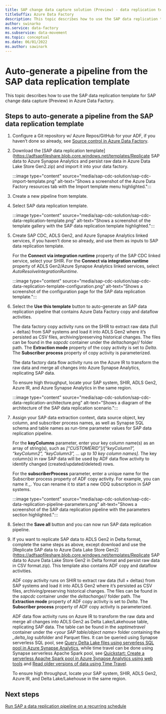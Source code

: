 ```yaml
---
title: SAP change data capture solution (Preview) - data replication template
titleSuffix: Azure Data Factory
description: This topic describes how to use the SAP data replication template for SAP change data capture (Preview) in Azure Data Factory.
author: swinarko
ms.service: data-factory
ms.subservice: data-movement
ms.topic: conceptual
ms.date: 06/01/2022
ms.author: sawinark
---
```


# Auto-generate a pipeline from the SAP data replication template

This topic describes how to use the SAP data replication template for SAP change data capture (Preview) in Azure Data Factory.

## Steps to auto-generate a pipeline from the SAP data replication template

1.	Configure a Git repository w/ Azure Repos/GitHub for your ADF, if you haven’t done so already, see [Source control in Azure Data Factory](source-control.md).
1.	Download the [SAP data replication template](https://adfsapfileshare.blob.core.windows.net/templates/Replicate SAP data to Azure Synapse Analytics and persist raw data in Azure Data Lake Store Gen2.zip) and import it into your data factory.

    :::image type="content" source="media/sap-cdc-solution/sap-cdc-import-template.png" alt-text="Shows a screenshot of the Azure Data Factory resources tab with the Import template menu highlighted.":::

1.	Create a new pipeline from template.

1.	Select SAP data replication template.

    :::image type="content" source="media/sap-cdc-solution/sap-cdc-data-replication-template.png" alt-text="Shows a screenshot of the template gallery with the SAP data replication template highlighted.":::

1.	Create SAP CDC, ADLS Gen2, and Azure Synapse Analytics linked services, if you haven’t done so already, and use them as inputs to SAP data replication template.  

    For the **Connect via integration runtime** property of the SAP CDC linked service, select your SHIR.  For the **Connect via integration runtime** property of ADLS Gen2/Azure Synapse Analytics linked services, select _AutoResolveIntegrationRuntime_.

    :::image type="content" source="media/sap-cdc-solution/sap-cdc-data-replication-template-configuration.png" alt-text="Shows a screenshot of the configuration page for the SAP data replication template.":::

1.	Select the **Use this template** button to auto-generate an SAP data replication pipeline that contains Azure Data Factory copy and dataflow activities.

    The data factory copy activity runs on the SHIR to extract raw data (full + deltas) from SAP systems and load it into ADLS Gen2 where it’s persisted as CSV files, archiving/preserving historical changes.  The files can be found in the _sapcdc_ container under the _deltachange/<your pipeline name>/<your pipeline run timestamp>_ folder path.  The **Extraction mode** property of the copy activity is set to _Delta_.  The **Subscriber process** property of copy activity is parameterized.

    The data factory data flow activity runs on the Azure IR to transform the raw data and merge all changes into Azure Synapse Analytics, replicating SAP data.

    To ensure high throughput, locate your SAP system, SHIR, ADLS Gen2, Azure IR, and Azure Synapse Analytics in the same region.

    :::image type="content" source="media/sap-cdc-solution/sap-cdc-data-replication-architecture.png" alt-text="Shows a diagram of the architecture of the SAP data replication scenario.":::

1.	Assign your SAP data extraction context, data source object, key column, and subscriber process names, as well as Synapse SQL schema and table names as run-time parameter values for SAP data replication pipeline.

    For the **keyColumns** parameter, enter your key column name(s) as an array of string(s), such as _[“CUSTOMERID”]/[“keyColumn1”, “keyColumn2”, “keyColumn3”, … up to 10 key column names]_.  The key column(s) in raw SAP data will be used by ADF data flow activity to identify changed (created/updated/deleted) rows.

    For the **subscriberProcess** parameter, enter a unique name for the Subscriber process property of ADF copy activity.  For example, you can name it _<your pipeline name>\_<your copy activity name>_.  You can rename it to start a new ODQ subscription in SAP systems.

    :::image type="content" source="media/sap-cdc-solution/sap-cdc-data-replication-pipeline-parameters.png" alt-text="Shows a screenshot of the SAP data replication pipeline with the parameters section highlighted.":::

1.	Select the **Save all** button and you can now run SAP data replication pipeline.

1.	If you want to replicate SAP data to ADLS Gen2 in Delta format, complete the same steps as above, except download and use the [Replicate SAP data to Azure Data Lake Store Gen2](https://adfsapfileshare.blob.core.windows.net/templates/Replicate SAP data to Azure Data Lake Store Gen2 in Delta format and persist raw data in CSV format.zip).  This template also contains ADF copy and dataflow activities.

    ADF copy activity runs on SHIR to extract raw data (full + deltas) from SAP systems and load it into ADLS Gen2 where it’s persisted as CSV files, archiving/preserving historical changes.  The files can be found in the _sapcdc_ container under the _deltachange/<your pipeline name>/<your pipeline run timestamp>_ folder path.  The **Extraction mode** property of ADF copy activity is set to _Delta_.  The **Subscriber process** property of ADF copy activity is parameterized.

    ADF data flow activity runs on Azure IR to transform the raw data and merge all changes into ADLS Gen2 as Delta Lake/Lakehouse table, replicating SAP data.  The table can be found in the _saptimetravel_ container under the _<your SAP table/object name>_ folder containing the _\_delta\_log_ subfolder and Parquet files.  It can be queried using Synapse serverless SQL pool, see [Query Delta Lake files using serverless SQL pool in Azure Synapse Analytics](../synapse-analytics/sql/query-delta-lake-format.md), while time travel can be done using Synapse serverless Apache Spark pool, see [Quickstart: Create a serverless Apache Spark pool in Azure Synapse Analytics using web tools](../synapse-analytics/quickstart-apache-spark-notebook.md) and [Read older versions of data using Time Travel](../synapse-analytics/spark/apache-spark-delta-lake-overview?pivots=programming-language-python.md#read-older-versions-of-data-using-time-travel). 

    To ensure high throughput, locate your SAP system, SHIR, ADLS Gen2, Azure IR, and Delta Lake/Lakehouse in the same region.

## Next steps

[Run SAP a data replication pipeline on a recurring schedule](sap-cdc-run-pipeline-recurrently.md)
